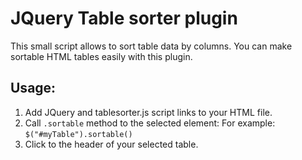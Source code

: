 # JQuery Table sorter plugin

This small script allows to sort table data by columns.
You can make sortable HTML tables easily with this plugin. 

## Usage:

1. Add JQuery and tablesorter.js script links to your HTML file.
2.  Call `.sortable` method to the selected element: For example: `$("#myTable").sortable()`
3.  Click to the header of your selected table.